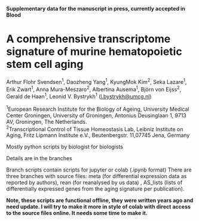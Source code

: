 <B>Supplementary data for the manuscript in press, currently accepted in Blood</B>

<h1>A comprehensive transcriptome signature of murine hematopoietic stem cell aging</h1>

Arthur Flohr Svendsen<sup>1</sup>, Daozheng Yang<sup>1</sup>, KyungMok Kim<sup>2</sup>, Seka Lazare<sup>1</sup>, Erik Zwart<sup>1</sup>, Anna Mura-Meszaro<sup>2</sup>, Albertina Ausema<sup>1</sup>, Björn von Eijss<sup>2</sup>, Gerald de Haan<sup>1</sup>, Leonid V. Bystrykh<sup>1</sup> (l.bystrykh@umcg.nl) 

<sup>1</sup>European Research Institute for the Biology of Ageing, University Medical Center Groningen, University of Groningen, Antonius Deusinglaan 1, 9713 AV, Groningen, The Netherlands. <br>
<sup>2</sup>Transcriptional Control of Tissue Homeostasis Lab, Leibniz Institute on Aging, Fritz Lipmann Institute e.V., Beutenbergstr. 11,07745 Jena, Germany

Mostly python scripts by biologist for biologists

Details are in the branches

Branch scripts contain scripts for jupyter or colab (.ipynb format)
There are three branches with source files: meta (for differential expression data as reported by authors), rean (for reanalysed by us data) , AS_lists (lists of differentially expressed genes from the aging signature per publication).

<B> Note, these scripts are functional offline, they were written years ago and need update. I will try to make it more in style of colab with direct access to the source files online. It needs some time to make it. </B> 
